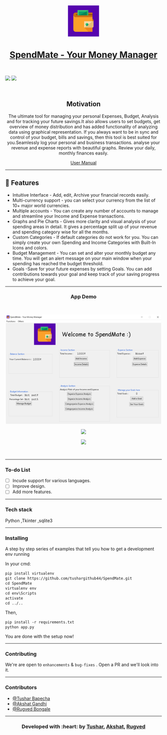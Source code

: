 <p align="center">
  <a href="" rel="noopener">
 <img width=100px src="./assets/images/SpendMate1.png"</a>
</p>
<h1 align = 'center'>SpendMate - Your Money Manager</h1>

<br>

</p>  


[![](https://img.shields.io/badge/Made_with-Python3-blue?style=for-the-badge&logo=python)](https://www.python.org "Python3")
[![](https://img.shields.io/badge/IDE-Visual_Studio_Code-red?style=for-the-badge&logo=visual-studio-code)](https://code.visualstudio.com/  "Visual Studio Code")



<br>

<h2 align='center'>Motivation</h2>
<p align='center'>
The ultimate tool for managing your personal Expenses, Budget, Analysis and for tracking your future savings.It also allows users to set budgets, get overview of money distribution and has added functionality of analyzing data using graphical representation. If you always want to be in sync and control of your budget, bills and savings, then this tool is best suited for you.Seamlessly log your personal and business transactions. analyse your revenue and expense reports with beautiful graphs. Review your daily, monthly finances easily.


<p align='center'>
<a href="https://docs.google.com/document/d/e/2PACX-1vQn_2oSdxNJglxhb0F_3OS6h94MO6FGFWZdYHcEoaNBHjI-U7sBWdCMlCo0PhWbSzzBHl1dJFCmbqry/pub">
User Manual
</a>
</p>

</p>

------------------------------------------

## 🚀 Features
- Intuitive Interface - Add, edit, Archive your financial records easily.
- Multi-currency support - you can select your currency from the list of 10+ major world currencies.
- Multiple accounts - You can create any number of accounts to manage and streamline your Income and Expense transactions.
- Graphs and Pie Charts - Gives more clarity and visual analysis of your spending areas in detail. It gives a percentage split up of your revenue and spending category wise for all the months.
- Custom Categories - If default categories do not work for you. You can simply create your own Spending and Income Categories with Built-In Icons and colors.
- Budget Management - You can set and alter your monthly budget any time. You will get an alert message on your main window when your spending has reached the budget threshold.
- Goals -Save for your future expenses by setting Goals. You can add contributions towards your goal and keep track of your saving progress to achieve your goal.

------------------------------------------

<div align="center">
<h3 align="center">App Demo</h3>
<br>
<p align="center">
  <img src ="./assets/images/image32.png" width = 500px>
</p>
<p align="center">
  <img src ="./assets/gif/Part-1.gif" width = 500px>
</p>
<p align="center">
  <img src ="./assets/gif/Part-2.gif" width = 500px>
</p>
<br>
  



</div>


------------------------------------------

### To-do List

- [ ] Incude support for various languages. 
- [ ] Improve design.
- [ ] Add more features.

------------------------------------------
###             Tech stack
Python ,Tkinter ,sqlite3 <br>

------------------------------------------
### Installing

A step by step series of examples that tell you how to get a development env running

In your cmd:

```
pip install virtualenv
git clone https://github.com/tushargithub44/SpendMate.git 
cd SpendMate
virtualenv env
cd env\Scripts
activate
cd ../..
```

Then,

```
pip install -r requirements.txt
python app.py
```

You are done with the setup now!

------------------------------------------

### Contributing


 We're are open to `enhancements` & `bug-fixes` . Open a PR and we'll look into it. 
 
------------------------------------------
### Contributors

- [@Tushar Bapecha](https://github.com/tushargithub44)
- [@Akshat Gandhi](https://github.com/AkshatG6)
- [@Rugved Bongale](https://github.com/rugvedb)

------------------------------------------
<h3 align="center"><b>Developed with :heart: by <a href="https://github.com/tushargithub44">Tushar</a>, <a href="https://github.com/AkshatG6">Akshat</a>, <a href="https://github.com/rugvedb">Rugved</a></b></h1>
